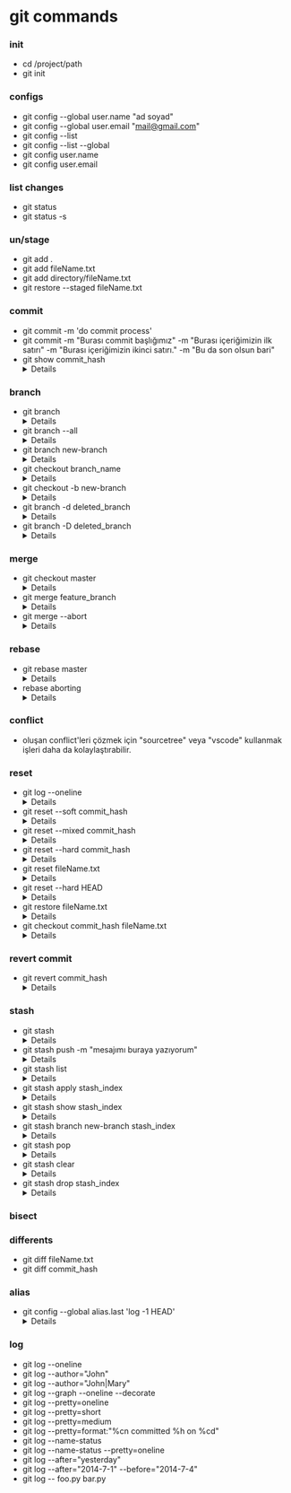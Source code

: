 # git commands

### init

- cd /project/path
- git init

### configs

- git config --global user.name "ad soyad"
- git config --global user.email "mail@gmail.com"
- git config --list
- git config --list --global
- git config user.name
- git config user.email

### list changes

- git status
- git status -s

### un/stage

- git add .
- git add fileName.txt
- git add directory/fileName.txt
- git restore --staged fileName.txt

### commit

- git commit -m 'do commit process'
- git commit -m "Burası commit başlığımız" -m "Burası içeriğimizin ilk satırı" -m "Burası içeriğimizin ikinci satırı." -m "Bu da son olsun bari"
- git show commit_hash
    <details>
    belirttiğimiz commit_hash'e sahip olan commit'in ayrıntılarını gösterir.
    </details>

### branch

- git branch
    <details>
    branch'ları listeler
    </details>
- git branch --all
    <details>
    remote'daki branchler ile beraber listeler
    </details>
- git branch new-branch
    <details>
    yeni branch oluşturur.
    </details>
- git checkout branch_name
    <details>
    belirtilen branch'e geçiş yapar.
    </details>
- git checkout -b new-branch
    <details>
    branch oluşturur ve geçiş yapar.
    </details>
- git branch -d deleted_branch
    <details>
    branch'i siler.
    </details>
- git branch -D deleted_branch
    <details>
    büyük D, silmeye zorlar (force). merge yapmadan silmek istiyorsanız force işlemi uygulamalısınız. yani yazdığınız kodları merge edip etmemenizi umursamaz. yazdıklarınız kaybolur.
    </details>

### merge

- git checkout master
    <details>
    önce master branch'ine geçiş yapıyoruz. 
    </details>
- git merge feature_branch
    <details>
    şimdi ise feature_branch'ini bulunduğumuz branch'a (master) merge ediyoruz. feature_branch'da yapılan tüm değişiklikler master branch'ine gelmiş oldu.
    </details>
- git merge --abort
    <details>
    conflict oluştuğu zaman merge işlemini iptal etmek istersek kullanabiliriz. 
    </details>

### rebase

- git rebase master
    <details>
    develop branch'ine geçip master branch'ini rebase uygulamak için kullanılır. 
    </details>
- rebase aborting
    <details>
    öncelikle "git reflog" ile rebase işleminin başlatıldığı kaydı buluyoruz. daha sonra bir önceki kaydın id'sini kopyalıyoruz. "git reset id" işlemini uygulayarak rebase işlemini iptal edilir.
    </details>

### conflict

- oluşan conflict'leri çözmek için "sourcetree" veya "vscode" kullanmak işleri daha da kolaylaştırabilir.

### reset

- git log --oneline
    <details>
    commit hash'ini almak için 
    </details>
- git reset --soft commit_hash
    <details>
    --soft parametresi yaptığınız değişiklikleri korur ve staged halde tutar. commit mesajını yanlış yazdıysanız bu işlemi uyguladıktan sonra commit mesajınızı yeniden yazıp commit edebilirsiniz. 
    </details>
- git reset --mixed commit_hash
    <details>
    --mixed parametresi ile yaptığımız commit'i geri alırız ve yaptığımız değişiklikler staged edilmemiş olarak gelir. yani "git add file_name.txt" komutuyla staged edip commit etmemiz gerekir.
    </details>
- git reset --hard commit_hash
    <details>
    --hard parametresiyle çalıştırırsanız yaptığınız tüm değişiklikleri silerek belirtilen commit'e gidersiniz. zamanda yolculuk yaptırır. kullanması tehlikelidir çünkü yaptığınız önemli bir şey varsa boşa gider. kullanırken DİKKATLİ OLUNUZ. 
    </details>
- git reset fileName.txt
    <details>
    stage edilen dosyayı unstaged eder. yani "git add fileName.txt" işleminin tam tersini yapar.
    </details>
- git reset --hard HEAD
    <details>
    yaptığımız tüm değişiklikleri geri alır. örneğin iki tane dosya üzerinde değişiklik yaptık ve bu değişiklikleri geri almak istiyoruz. o zaman bu komutu kullanabiliriz.
    </details>
- git restore fileName.txt
    <details>
    tüm değişiklikleri geri almak yerine sadece bir dosyadaki değişiklikleri geri almak isteyebiliriz. bunun için "restore" sözcüğünü kullanabilir. "git restore ." kullanarak yine tüm dosyalardaki değişiklikleri geri alabiliriz.
    </details>
- git checkout commit_hash fileName.txt
    <details>
    belirttiğimiz commit'teki dosyayı alıp şimdiki haliyle değiştirebiliriz.
    </details>

### revert commit

- git revert commit_hash
    <details>
    belirtilen commit'teki değişiklikleri geri alır ve bu işlemin yağıldığına dair yeni bir commit oluşturulur.
    </details>

### stash

- git stash
    <details>
    değişiklik yapılan ancak commit edilmeyen dosyalarımız kaydedilir. başka bir branch'e geçiş yaparken kullanmamız gerekir çünkü git bu değişikliklerin ya commit edilmesini ya da stash ile daha sonra kullanılmak üzere kaydedilmesini ister. biz commit etmeyeceğiz ve başka branch'e geçip daha sonra geri geleceğiz. bu yüzden stash kullanmak durumunda kalırız.
    </details>
- git stash push -m "mesajımı buraya yazıyorum"
    <details>
    mesaj yazarak stash işlemini uygulayabiliyoruz.
    </details>
- git stash list
    <details>
    stash uygulanan çalışmalarımızı listeler.
    </details>
- git stash apply stash_index
    <details>
    stash list ile stash index'ini alıp bu komutu çalıştırırsak kaydettiğimiz çalışmalarımız yeniden aktif hale gelecek.
    </details>
- git stash show stash_index
    <details>
    stash içerisindeki dosyaların durumunu görebiliriz.
    </details>
- git stash branch new-branch stash_index
    <details>
    branch oluşturup belirttiğimiz stash'i kullanmak için kullanılır.
    </details>
- git stash pop
    <details>
    stash işlemi uygulanan çalışmalarımızı geri alır ve stash'den siler. 
    </details>
- git stash clear
    <details>
    tüm stash'leri temizler.  
    </details>
- git stash drop stash_index
    <details>
    stash uygulanan çalışmamızı siler. 
    </details>

### bisect

### differents

- git diff fileName.txt
- git diff commit_hash

### alias

- git config --global alias.last 'log -1 HEAD'
    <details>
    "git last" komutu bundan sonra "git log -1 HEAD" görevini yerine getirecek. "git last" bize son commitin ayrıntılarını verecektir. 
    </details>

### log

- git log --oneline
- git log --author="John"
- git log --author="John\|Mary"
- git log --graph --oneline --decorate
- git log --pretty=oneline
- git log --pretty=short
- git log --pretty=medium
- git log --pretty=format:"%cn committed %h on %cd"
- git log --name-status
- git log --name-status --pretty=oneline
- git log --after="yesterday"
- git log --after="2014-7-1" --before="2014-7-4"
- git log -- foo.py bar.py
